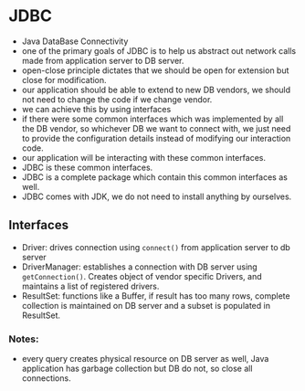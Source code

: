 # JDBC
- Java DataBase Connectivity
- one of the primary goals of JDBC is to help us abstract out network calls made from application server to DB server.
- open-close principle dictates that we should be open for extension but close for modification.
- our application should be able to extend to new DB vendors, we should not need to change the code if we change vendor.
- we can achieve this by using interfaces
- if there were some common interfaces which was implemented by all the DB vendor, so whichever DB we want to connect with, we just need to provide the configuration details instead of modifying our interaction code.
- our application will be interacting with these common interfaces.
- JDBC is these common interfaces.
- JDBC is a complete package which contain this common interfaces as well.
- JDBC comes with JDK, we do not need to install anything by ourselves.

## Interfaces
- Driver: drives connection using `connect()` from application server to db server
- DriverManager: establishes a connection with DB server using `getConnection()`. Creates object of vendor specific Drivers, and maintains a list of registered drivers.
- ResultSet: functions like a Buffer, if result has too many rows, complete collection is maintained on DB server and a subset is populated in ResultSet.

### Notes:
- every query creates physical resource on DB server as well, Java application has garbage collection but DB do not, so close all connections.